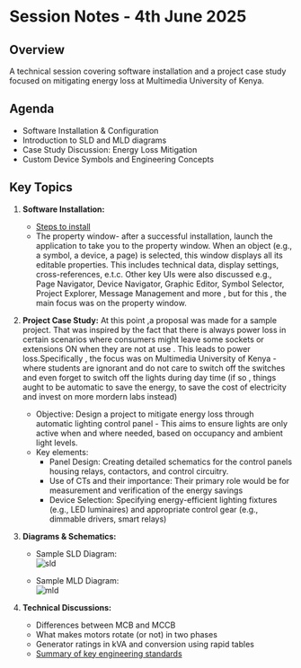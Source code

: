# Session Notes - 4th June 2025

## Overview
A technical session covering software installation and a project case study focused on mitigating energy loss at Multimedia University of Kenya.

## Agenda
- Software Installation & Configuration  
- Introduction to SLD and MLD diagrams  
- Case Study Discussion: Energy Loss Mitigation  
- Custom Device Symbols and Engineering Concepts

## Key Topics
1. **Software Installation:**  
   - [Steps to install](https://github.com/plochoidysis-ojwege/Industrial-Panel-Design/tree/main/Documentation/Software%20setup)  
   - The property window- after a successful installation, launch the application to take you to the property window.
     When an object (e.g., a symbol, a device, a page) is selected, this window displays all its editable properties. This includes technical data, display settings, cross-references, e.t.c. 
Other key UIs were also discussed e.g., Page Navigator, Device Navigator, Graphic Editor, Symbol Selector, Project Explorer, Message Management and more , but for this , the main focus was on the property window.
2. **Project Case Study:**
At this point ,a proposal was made for a sample project. That was inspired by the fact that there is always power loss in certain scenarios where consumers might leave some sockets or extensions ON when they are not at use . This leads to power loss.Specifically , the focus was on Multimedia University of Kenya - where students are ignorant and do not care to switch off the switches and even forget to switch off the lights during day time (if so , things aught to be automatic to save the energy, to save the cost of electricity and invest on more mordern labs instead)
   - Objective: Design a project to mitigate energy loss through automatic lighting control panel - This aims to ensure lights are only active when and where needed, based on occupancy and ambient light levels.
   - Key elements:
     -   Panel Design: Creating detailed schematics for the control panels housing relays, contactors, and control circuitry.
     - Use of CTs and their importance: Their primary role would be for measurement and verification of the energy savings
     - Device Selection: Specifying energy-efficient lighting fixtures (e.g., LED luminaires) and appropriate control gear (e.g., dimmable drivers, smart relays)

4. **Diagrams & Schematics:**  
   - Sample SLD Diagram:  
     ![sld](https://github.com/user-attachments/assets/49133074-4caa-4a0a-b047-adf718d54625)

   - Sample MLD Diagram:  
   ![mld](https://github.com/user-attachments/assets/9b87050e-d58d-40ac-a449-1918fa21ed1a)

5. **Technical Discussions:** 
   - Differences between MCB and MCCB
   - What makes motors rotate (or not) in two phases
   - Generator ratings in kVA and conversion using rapid tables  
   - [Summary of key engineering standards](https://github.com/plochoidysis-ojwege/Industrial-Panel-Design/tree/main/Resources/Standards_Excerpts)
